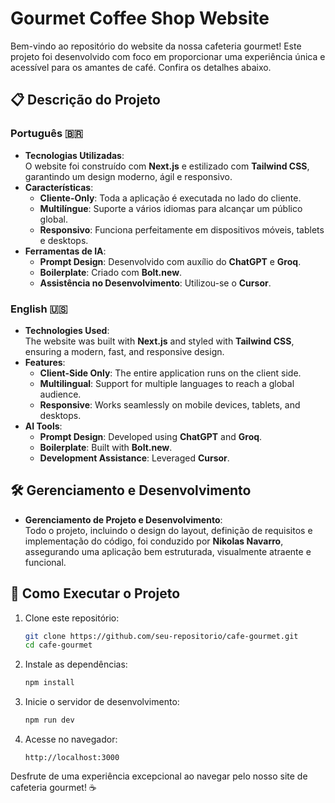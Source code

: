 
# Gourmet Coffee Shop Website

Bem-vindo ao repositório do website da nossa cafeteria gourmet! Este projeto foi desenvolvido com foco em proporcionar uma experiência única e acessível para os amantes de café. Confira os detalhes abaixo.

## 📋 Descrição do Projeto

### Português 🇧🇷
- **Tecnologias Utilizadas**:  
  O website foi construído com **Next.js** e estilizado com **Tailwind CSS**, garantindo um design moderno, ágil e responsivo.  
- **Características**:  
  - **Cliente-Only**: Toda a aplicação é executada no lado do cliente.  
  - **Multilíngue**: Suporte a vários idiomas para alcançar um público global.  
  - **Responsivo**: Funciona perfeitamente em dispositivos móveis, tablets e desktops.  
- **Ferramentas de IA**:  
  - **Prompt Design**: Desenvolvido com auxílio do **ChatGPT** e **Groq**.  
  - **Boilerplate**: Criado com **Bolt.new**.  
  - **Assistência no Desenvolvimento**: Utilizou-se o **Cursor**.  

### English 🇺🇸
- **Technologies Used**:  
  The website was built with **Next.js** and styled with **Tailwind CSS**, ensuring a modern, fast, and responsive design.  
- **Features**:  
  - **Client-Side Only**: The entire application runs on the client side.  
  - **Multilingual**: Support for multiple languages to reach a global audience.  
  - **Responsive**: Works seamlessly on mobile devices, tablets, and desktops.  
- **AI Tools**:  
  - **Prompt Design**: Developed using **ChatGPT** and **Groq**.  
  - **Boilerplate**: Built with **Bolt.new**.  
  - **Development Assistance**: Leveraged **Cursor**.  

## 🛠️ Gerenciamento e Desenvolvimento

- **Gerenciamento de Projeto e Desenvolvimento**:  
  Todo o projeto, incluindo o design do layout, definição de requisitos e implementação do código, foi conduzido por **Nikolas Navarro**, assegurando uma aplicação bem estruturada, visualmente atraente e funcional.
## 🚀 Como Executar o Projeto

1. Clone este repositório:  
   ```bash
   git clone https://github.com/seu-repositorio/cafe-gourmet.git
   cd cafe-gourmet
   ```
2. Instale as dependências:  
   ```bash
   npm install
   ```
3. Inicie o servidor de desenvolvimento:  
   ```bash
   npm run dev
   ```
4. Acesse no navegador:  
   ```text
   http://localhost:3000
   ```


Desfrute de uma experiência excepcional ao navegar pelo nosso site de cafeteria gourmet! ☕
